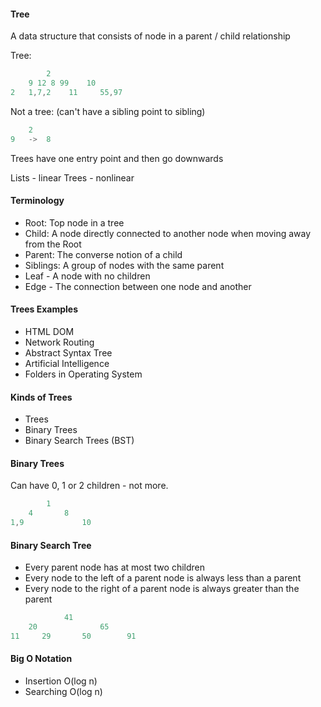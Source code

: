 #### Tree
A data structure that consists of node in a parent / child relationship

Tree:
```ts
        2
    9 12 8 99    10
2   1,7,2    11     55,97
```

Not a tree: (can't have a sibling point to sibling)
```ts
    2
9   ->  8
```
Trees have one entry point and then go downwards

Lists - linear
Trees - nonlinear

#### Terminology
* Root: Top node in a tree
* Child: A node directly connected to another node when moving away from the Root
* Parent: The converse notion of a child
* Siblings: A group of nodes with the same parent
* Leaf - A node with no children
* Edge - The connection between one node and another

#### Trees Examples
* HTML DOM
* Network Routing
* Abstract Syntax Tree
* Artificial Intelligence
* Folders in Operating System


#### Kinds of Trees
* Trees
* Binary Trees
* Binary Search Trees (BST)

#### Binary Trees 
Can have 0, 1 or 2 children - not more.

```ts 
        1
    4       8
1,9             10
```

#### Binary Search Tree
* Every parent node has at most two children
* Every node to the left of a parent node is always less than a parent
* Every node to the right of a parent node is always greater than the parent

```ts
            41
    20              65
11     29       50        91
```


 #### Big O Notation
 * Insertion O(log n) 
 * Searching O(log n)  